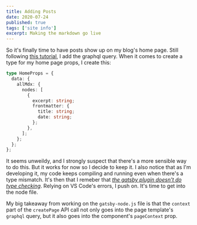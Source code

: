 ```yaml
---
title: Adding Posts
date: 2020-07-24
published: true
tags: ['site info']
excerpt: Making the markdown go live
---
```


So it's finally time to have posts show up on my blog's home page. Still following [this tutorial](https://www.freecodecamp.org/news/build-a-developer-blog-from-scratch-with-gatsby-and-mdx/), I add the graphql query. When it comes to create a type for my home page props, I create this:

```typescript
type HomeProps = {
  data: {
    allMdx: {
      nodes: [
        {
          excerpt: string;
          frontmatter: {
            title: string;
            date: string;
          };
        },
      ];
    };
  };
};
```

It seems unweildy, and I strongly suspect that there's a more sensible way to do this. But it works for now so I decide to keep it. I also notice that as I'm developing it, my code keeps compiling and running even when there's a type mismatch. It's then that I remeber that _[the gatsby plugin doesn't do type checking](https://www.gatsbyjs.org/packages/gatsby-plugin-typescript/#caveats)_. Relying on VS Code's errors, I push on. It's time to get into the node file.

My big takeaway from working on the `gatsby-node.js` file is that the `context` part of the `createPage` API call not only goes into the page template's `graphql` query, but it also goes into the component's `pageContext` prop.
